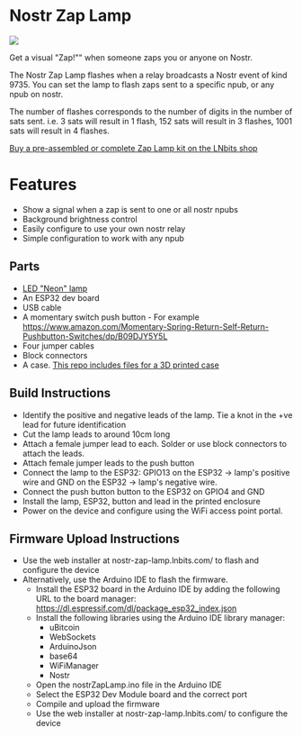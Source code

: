 # Nostr Zap Lamp

![](https://github.com/lnbits/nostr-zap-lamp/raw/main/img/lamp.jpg)

Get a visual "Zap!"" when someone zaps you or anyone on Nostr.

The Nostr Zap Lamp flashes when a relay broadcasts a Nostr event of kind 9735. You can set the lamp to flash zaps sent to a specific npub, or any npub on nostr.

The number of flashes corresponds to the number of digits in the number of sats sent. i.e. 3 sats will result in 1 flash, 152 sats will result in 3 flashes, 1001 sats will result in 4 flashes.

[Buy a pre-assembled or complete Zap Lamp kit on the LNbits shop](https://shop.lnbits.com/product/nostr-zap-lamp)

# Features

+ Show a signal when a zap is sent to one or all nostr npubs
+ Background brightness control
+ Easily configure to use your own nostr relay
+ Simple configuration to work with any npub

## Parts
+ [LED "Neon" lamp](https://www.amazon.co.uk/YIVIYAR-Lightning-Battery-Bedroom-Christmas/dp/B08K4SCVKQ)
+ An ESP32 dev board
+ USB cable
+ A momentary switch push button - For example https://www.amazon.com/Momentary-Spring-Return-Self-Return-Pushbutton-Switches/dp/B09DJY5Y5L
+ Four jumper cables
+ Block connectors
+ A case. [This repo includes files for a 3D printed case](enclosure)

## Build Instructions

+ Identify the positive and negative leads of the lamp. Tie a knot in the +ve lead for future identification
+ Cut the lamp leads to around 10cm long
+ Attach a female jumper lead to each. Solder or use block connectors to attach the leads.
+ Attach female jumper leads to the push button
+ Connect the lamp to the ESP32: GPIO13 on the ESP32 -> lamp's positive wire and GND on the ESP32 -> lamp's negative wire.
+ Connect the push button button to the ESP32 on GPIO4 and GND
+ Install the lamp, ESP32, button and lead in the printed enclosure
+ Power on the device and configure using the WiFi access point portal.

## Firmware Upload Instructions

+ Use the web installer at nostr-zap-lamp.lnbits.com/ to flash and configure the device
+ Alternatively, use the Arduino IDE to flash the firmware.
    - Install the ESP32 board in the Arduino IDE by adding the following URL to the board manager: https://dl.espressif.com/dl/package_esp32_index.json
    - Install the following libraries using the Arduino IDE library manager:
        - uBitcoin
        - WebSockets
        - ArduinoJson
        - base64
        - WiFiManager
        - Nostr
    - Open the nostrZapLamp.ino file in the Arduino IDE
    - Select the ESP32 Dev Module board and the correct port
    - Compile and upload the firmware
    - Use the web installer at nostr-zap-lamp.lnbits.com/ to configure the device
        
